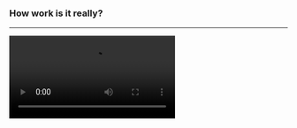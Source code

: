 ### How work is it really?
<hr>
<video  src="https://user-images.githubusercontent.com/92531202/151741192-f8b55cc7-0515-4d50-b36d-0e766fa497f8.mp4"></video>
